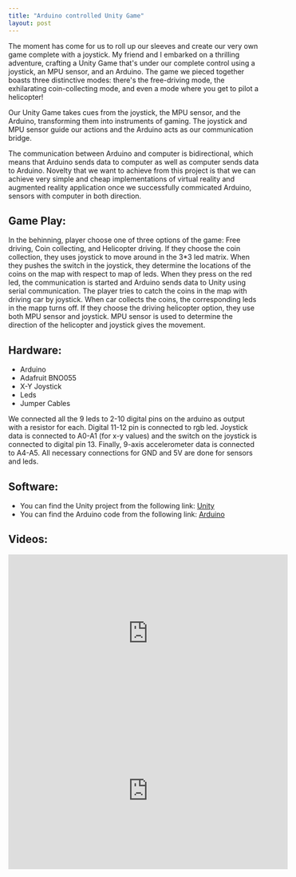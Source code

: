 ```yaml
---
title: "Arduino controlled Unity Game"
layout: post
---
```


The moment has come for us to roll up our sleeves and create our very own game complete with a joystick. My friend and I embarked on a thrilling adventure, crafting a Unity Game that's under our complete control using a joystick, an MPU sensor, and an Arduino. The game we pieced together boasts three distinctive modes: there's the free-driving mode, the exhilarating coin-collecting mode, and even a mode where you get to pilot a helicopter!

Our Unity Game takes cues from the joystick, the MPU sensor, and the Arduino, transforming them into instruments of gaming. The joystick and MPU sensor guide our actions and the Arduino acts as our communication bridge.

The communication between Arduino and computer is bidirectional, which means that Arduino sends data to computer as well as computer sends data to Arduino. Novelty that we want to achieve from this project is that we can achieve very simple and cheap implementations of virtual reality and augmented reality application once we successfully commicated Arduino, sensors with computer in both direction.

## Game Play:

In the behinning, player choose one of three options of the game: Free driving, Coin collecting, and Helicopter driving. If they choose the coin collection, they uses joystick to move around in the 3*3 led matrix. When they pushes the switch in the joystick, they determine the locations of the coins on the map with respect to map of leds. When they press on the red led, the communication is started and Arduino sends data to Unity using serial communication. The player tries to catch the coins in the map with driving car by joystick. When car collects the coins, the corresponding leds in the mapp turns off. If they choose the driving helicopter option, they use both MPU sensor and joystick. MPU sensor is used to determine the direction of the helicopter and joystick gives the movement. 

## Hardware:

- Arduino
- Adafruit BNO055 
- X-Y Joystick
- Leds
- Jumper Cables

We connected all the 9 leds to 2-10 digital pins on the arduino as output with a resistor for each. Digital 11-12 pin is connected to rgb led. Joystick data is connected to A0-A1 (for x-y values) and the switch on the joystick is connected to digital pin 13. Finally, 9-axis accelerometer data is connected to A4-A5. All necessary connections for GND and 5V are done for sensors and leds. 

## Software:

- You can find the Unity project from the following link: [Unity](https://drive.google.com/file/d/1JurzTC3YAY5RNctAeON7o6hR6we50KdL/view?usp=sharing)
- You can find the Arduino code from the following link: [Arduino](https://drive.google.com/file/d/1HiJcFdxNFYRmZIJlnGq5p45u66svs1Hc/view?usp=sharing)

## Videos:

<iframe width="560" height="315" src="https://www.youtube.com/embed/pQyqaxi_bWM" title="YouTube video player" frameborder="0" allow="accelerometer; autoplay; clipboard-write; encrypted-media; gyroscope; picture-in-picture" allowfullscreen></iframe>

<iframe width="560" height="315" src="https://www.youtube.com/embed/B_L4jwcuVuA" title="YouTube video player" frameborder="0" allow="accelerometer; autoplay; clipboard-write; encrypted-media; gyroscope; picture-in-picture" allowfullscreen></iframe>



